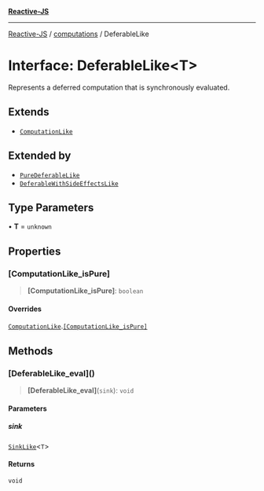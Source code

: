 [**Reactive-JS**](../../README.md)

***

[Reactive-JS](../../README.md) / [computations](../README.md) / DeferableLike

# Interface: DeferableLike\<T\>

Represents a deferred computation that is synchronously evaluated.

## Extends

- [`ComputationLike`](ComputationLike.md)

## Extended by

- [`PureDeferableLike`](PureDeferableLike.md)
- [`DeferableWithSideEffectsLike`](DeferableWithSideEffectsLike.md)

## Type Parameters

• **T** = `unknown`

## Properties

### \[ComputationLike\_isPure\]

> **\[ComputationLike\_isPure\]**: `boolean`

#### Overrides

[`ComputationLike`](ComputationLike.md).[`[ComputationLike_isPure]`](ComputationLike.md#computationlike_ispure)

## Methods

### \[DeferableLike\_eval\]()

> **\[DeferableLike\_eval\]**(`sink`): `void`

#### Parameters

##### sink

[`SinkLike`](SinkLike.md)\<`T`\>

#### Returns

`void`
